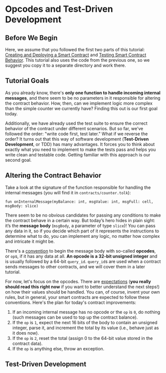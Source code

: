 # Opcodes and Test-Driven Development

## Before We Begin

Here, we assume that you followed the first two parts of this tutorial: [Creating and Deploying a Smart Contract](../1-creation-and-deployment/README.md) and [Testing Smart Contract Behavior](../2-tests/README.md). This tutorial also uses the code from the previous one, so we suggest you copy it to a separate directory and work there.

## Tutorial Goals

As you already know, there's **only one function to handle incoming internal messages**, and there seem to be no parameters in it responsible for altering the contract behavior. How, then, can we implement logic more complex than the simple counter we currently have? Finding this out is our first goal today.

Additionally, we have already used the test suite to ensure the correct behavior of the contract under different scenarios. But so far, we’ve followed the order: "write code first, test later." What if we reverse the order? It turns out that this way of software development (**Test-Driven Development**, or TDD) has many advantages. It forces you to think about exactly what you need to implement to make the tests pass and helps you write clean and testable code. Getting familiar with this approach is our second goal.

## Altering the Contract Behavior

Take a look at the signature of the function responsible for handling the internal messages (you will find it in `contracts/counter.tolk`):

```tolk
fun onInternalMessage(myBalance: int, msgValue: int, msgFull: cell, msgBody: slice)
```

There seem to be no obvious candidates for passing any conditions to make the contract behave in a certain way. But today’s hero hides in plain sight: it’s the **message body** (`msgBody`, a parameter of type `slice`)! You can pass any data in it, so if you decide which part of it represents the instructions to determine what to do, you can implement any logic, no matter how complex and intricate it might be.

There's a [convention](https://docs.ton.org/v3/documentation/smart-contracts/message-management/internal-messages#internal-message-body) to begin the message body with so-called **opcodes**, or `op`s, if it has any data at all. **An opcode is a 32-bit unsigned integer** and is usually followed by a 64-bit `query_id`. `query_id`s are used when a contract sends messages to other contracts, and we will cover them in a later tutorial.

For now, let's focus on the opcodes. There are [expectations](https://docs.ton.org/v3/documentation/smart-contracts/message-management/internal-messages) (**you really should read this right now** if you want to better understand the next steps!) on how their values should be handled. You can, of course, invent your own rules, but in general, your smart contracts are expected to follow these conventions. Here's the plan for today's contract improvements:

1. If an incoming internal message has no opcode or the `op` is `0`, do nothing (such messages can be used to top up the contract balance).
2. If the `op` is `1`, expect the next 16 bits of the body to contain an unsigned integer, parse it, and increment the total by its value (i.e., behave just as it does now).
3. If the `op` is `2`, reset the total (assign 0 to the 64-bit value stored in the contract data).
4. If the `op` is anything else, throw an exception.

## Test-Driven Development
